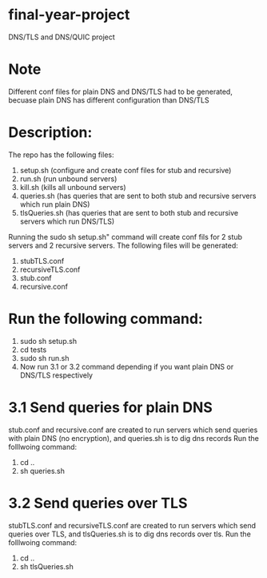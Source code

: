 # final-year-project
DNS/TLS and DNS/QUIC project

# Note
Different conf files for plain DNS and DNS/TLS had to be generated, becuase plain DNS has different configuration than DNS/TLS 

# Description: 
The repo has the following files:  
1. setup.sh  (configure and create conf files for stub and recursive)
2. run.sh        (run unbound servers)
3. kill.sh       (kills all unbound servers)
4. queries.sh    (has queries that are sent to both stub and recursive servers which run plain DNS)
5. tlsQueries.sh (has queries that are sent to both stub and recursive servers which run DNS/TLS)



Running the sudo sh setup.sh" command will create conf fils for 2 stub servers and 2 recursive servers. The following files will be generated: 
1. stubTLS.conf
2. recursiveTLS.conf
3. stub.conf
4. recursive.conf


# Run the following command: 
1. sudo sh setup.sh 
2. cd tests
3. sudo sh run.sh
4. Now run 3.1 or 3.2 command depending if you want plain DNS or DNS/TLS respectively

# 3.1 Send queries for plain DNS
stub.conf and recursive.conf are created to run servers which send queries with plain DNS (no encryption), and queries.sh is to dig dns records
Run the folllwoing command:
1. cd ..
2. sh queries.sh 

# 3.2 Send queries over TLS 
stubTLS.conf and recursiveTLS.conf are created to run servers which send queries over TLS, and tlsQueries.sh is to dig dns records over tls. Run the folllwoing command: 

1. cd ..
2. sh tlsQueries.sh

